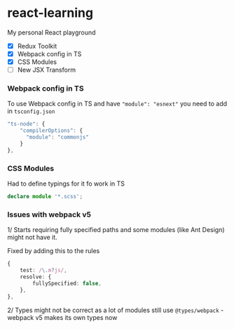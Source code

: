 # react-learning
My personal React playground

- [x] Redux Toolkit
- [x] Webpack config in TS
- [x] CSS Modules
- [ ] New JSX Transform

### Webpack config in TS
To use Webpack config in TS and have `"module": "esnext"` you need to add in `tsconfig.json`
```ts
"ts-node": {
    "compilerOptions": {
      "module": "commonjs"
    }
},
```

### CSS Modules
Had to define typings for it fo work in TS
```ts
declare module '*.scss';
```

### Issues with webpack v5
1/ Starts requiring fully specified paths and some modules (like Ant Design) might not have it.

Fixed by adding this to the rules
```ts        
{
    test: /\.m?js/,
    resolve: {
        fullySpecified: false,
    },
},
```

2/ Types might not be correct as a lot of modules still use `@types/webpack` - webpack v5 makes its own types now